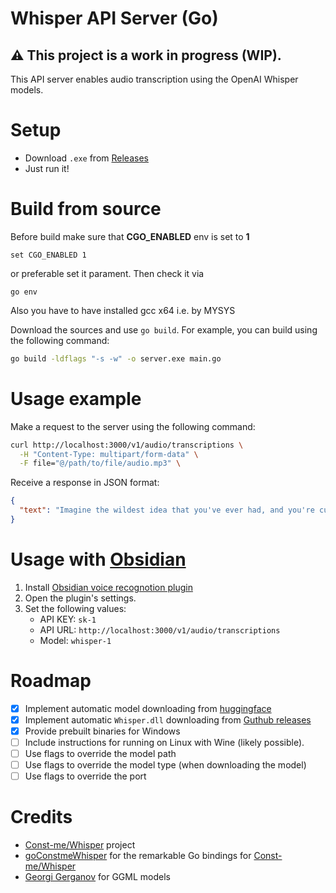 # Whisper API Server (Go)

## ⚠️ This project is a work in progress (WIP).

This API server enables audio transcription using the OpenAI Whisper models.

# Setup

- Download `.exe` from [Releases](https://github.com/xzeldon/whisper-api-server/releases/latest)
- Just run it!

# Build from source

Before build make sure that **CGO_ENABLED** env is set to **1**

```
set CGO_ENABLED 1
```

or preferable set it parament. Then check it via

```
go env
```

Also you have to have installed gcc x64 i.e. by MYSYS

Download the sources and use `go build`.
For example, you can build using the following command:

```bash
go build -ldflags "-s -w" -o server.exe main.go
```

# Usage example

Make a request to the server using the following command:

```sh
curl http://localhost:3000/v1/audio/transcriptions \
  -H "Content-Type: multipart/form-data" \
  -F file="@/path/to/file/audio.mp3" \
```

Receive a response in JSON format:

```json
{
  "text": "Imagine the wildest idea that you've ever had, and you're curious about how it might scale to something that's a 100, a 1,000 times bigger. This is a place where you can get to do that."
}
```

# Usage with [Obsidian](https://obsidian.md/)

1. Install [Obsidian voice recognotion plugin](https://github.com/nikdanilov/whisper-obsidian-plugin)
2. Open the plugin's settings.
3. Set the following values:
   - API KEY: `sk-1`
   - API URL: `http://localhost:3000/v1/audio/transcriptions`
   - Model: `whisper-1`

# Roadmap

- [x] Implement automatic model downloading from [huggingface](https://huggingface.co/ggerganov/whisper.cpp/tree/main)
- [x] Implement automatic `Whisper.dll` downloading from [Guthub releases](https://github.com/Const-me/Whisper/releases)
- [x] Provide prebuilt binaries for Windows
- [ ] Include instructions for running on Linux with Wine (likely possible).
- [ ] Use flags to override the model path
- [ ] Use flags to override the model type (when downloading the model)
- [ ] Use flags to override the port

# Credits

- [Const-me/Whisper](https://github.com/Const-me/Whisper) project
- [goConstmeWhisper](https://github.com/jaybinks/goConstmeWhisper) for the remarkable Go bindings for [Const-me/Whisper](https://github.com/Const-me/Whisper)
- [Georgi Gerganov](https://github.com/ggerganov) for GGML models
